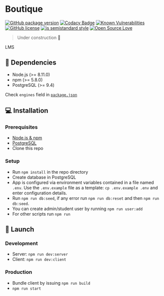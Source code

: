 # Boutique

[![GitHub package version](https://badgen.net/github/release/ExtensionEngine/boutique)](https://github.com/ExtensionEngine/boutique/releases)
[![Codacy Badge](https://api.codacy.com/project/badge/Grade/105e3679b14c4b7b9205981734e90424?branch=develop)](https://www.codacy.com/app/ExtensionEngine/boutique?utm_source=github.com&utm_medium=referral&utm_content=ExtensionEngine/boutique&utm_campaign=Badge_Grade)
[![Known Vulnerabilities](https://snyk.io/test/github/ExtensionEngine/boutique/develop/badge.svg)](https://snyk.io/test/github/ExtensionEngine/boutique)
[![GitHub license](https://badgen.net/github/license/ExtensionEngine/boutique)](https://github.com/ExtensionEngine/boutique/blob/develop/LICENSE)
[![js semistandard style](https://badgen.net/badge/code%20style/semistandard/pink)](https://github.com/Flet/semistandard)
[![Open Source Love](https://badgen.net/badge/Open%20Source/%E2%9D%A4/3eaf8e)](https://github.com/ellerbrock/open-source-badges)

> Under construction :construction:

LMS

## :page_with_curl: Dependencies

- Node.js (>= 8.11.0)
- npm (>= 5.8.0)
- PostgreSQL (>= 9.4)

Check `engines` field in [`package.json`](package.json)

## :computer: Installation

### Prerequisites

- [Node.js & npm](https://nodejs.org/en/download/)
- [PostgreSQL](https://www.postgresql.org/download/) 
- Clone this repo

### Setup

- Run `npm install` in the repo directory
- Create database in PostgreSQL
- App is configured via environment variables contained in a file named `.env`.
  Use the `.env.example` file as a template: `cp .env.example .env` and enter configuration details.
- Run `npm run db:seed`, if any error run `npm run db:reset` and then `npm run db:seed`.
- You can create admin/student user by running `npm run user:add`
- For other scripts run `npm run`

## :rocket: Launch

### Development

- Server: `npm run dev:server`
- Client: `npm run dev:client`

### Production

- Bundle client by issuing `npm run build`
- `npm run start`
